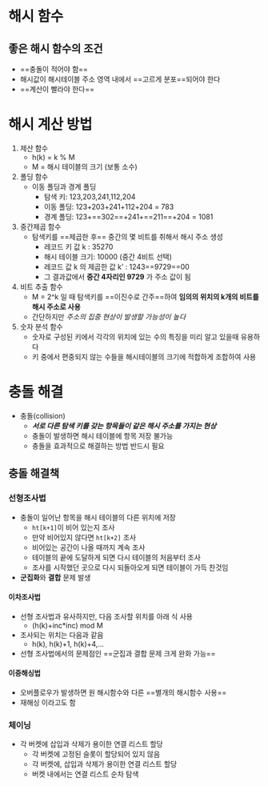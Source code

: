# 해시 함수
## 좋은 해시 함수의 조건
- ==충돌이 적어야 함==
- 해시값이 해시테이블 주소 영역 내에서 ==고르게 분포==되어야 한다
- ==계산이 빨라야 한다==
# 해시 계산 방법
1. 제산 함수
	- h(k) = k % M
	- M = 해시 테이블의 크기 (보통 소수)
2. 폴딩 함수
	- 이동 폴딩과 경계 폴딩
		- 탐색 키: 123,203,241,112,204
		- 이동 폴딩: 123+203+241+112+204 = 783
		- 경계 폴딩: 123+==302==+241+==211==+204 = 1081
3. 중간제곱 함수
	- 탐색키를 ==제곱한 후== 중간의 몇 비트를 취해서 해시 주소 생성
		- 레코드 키 값 k : 35270 
		- 해시 테이블 크기: 10000 (중간 4비트 선택) 
		- 레코드 값 k 의 제곱한 값 k’ : 1243==9729==00
		- 그 결과값에서 **중간 4자리인 9729** 가 주소 값이 됨
4. 비트 추출 함수
	- M = 2^k 일 때 탐색키를 ==이진수로 간주==하여 **임의의 위치의 k개의 비트를 해시 주소로 사용**
	- 간단하지만 *주소의 집중 현상이 발생할 가능성이 높다*
5. 숫자 분석 함수
	- 숫자로 구성된 키에서 각각의 위치에 있는 수의 특징을 미리 알고 있을때 유용하다 
	- 키 중에서 편중되지 않는 수들을 해시테이블의 크기에 적합하게 조합하여 사용
# 충돌 해결
- 충돌(collision)
	- ***서로 다른 탐색 키를 갖는 항목들이 같은 해시 주소를 가지는 현상***
	- 충돌이 발생하면 해시 테이블에 항목 저장 불가능
	- 충돌을 효과적으로 해결하는 방법 반드시 필요
## 충돌 해결책
### 선형조사법
- 충돌이 일어난 항목을 해시 테이블의 다른 위치에 저장
	- `ht[k+1]`이 비어 있는지 조사
	- 만약 비어있지 않다면 `ht[k+2]` 조사 
	- 비어있는 공간이 나올 때까지 계속 조사
	- 테이블의 끝에 도달하게 되면 다시 테이블의 처음부터 조사 
	- 조사를 시작했던 곳으로 다시 되돌아오게 되면 테이블이 가득 찬것임 
- **군집화**와 **결합** 문제 발생
#### 이차조사법
- 선형 조사법과 유사하지만, 다음 조사할 위치를 아래 식 사용 
	- (h(k)+inc\*inc) mod M
- 조사되는 위치는 다음과 같음 
	- h(k), h(k)+1, h(k)+4,…
- 선형 조사법에서의 문제점인 ==군집과 결합 문제 크게 완화 가능==
#### 이중해싱법
- 오버플로우가 발생하면 원 해시함수와 다른 ==별개의 해시함수 사용==
- 재해싱 이라고도 함
### 체이닝
- 각 버켓에 삽입과 삭제가 용이한 연결 리스트 할당
	- 각 버켓에 고정된 슬롯이 할당되어 있지 않음
	- 각 버켓에, 삽입과 삭제가 용이한 연결 리스트 할당 
	- 버켓 내에서는 연결 리스트 순차 탐색 